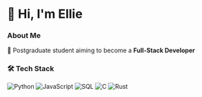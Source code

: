 <!---
minhle35/minhle35 is a ✨ special ✨ repository because its `README.md` (this file) appears on your GitHub profile.
You can click the Preview link to take a look at your changes.
--->
# 👋 Hi, I'm Ellie

### About Me  
🔹 Postgraduate student aiming to become a **Full-Stack Developer**  

### 🛠️ Tech Stack  
![Python](https://img.shields.io/badge/Python-3776AB?style=for-the-badge&logo=python&logoColor=white)  ![JavaScript](https://img.shields.io/badge/JavaScript-F7DF1E?style=for-the-badge&logo=javascript&logoColor=black)  ![SQL](https://img.shields.io/badge/SQL-4479A1?style=for-the-badge&logo=postgresql&logoColor=white)  ![C](https://img.shields.io/badge/C-00599C?style=for-the-badge&logo=c&logoColor=white)  ![Rust](https://img.shields.io/badge/Rust-000000?style=for-the-badge&logo=rust&logoColor=white)  

